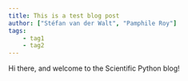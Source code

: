 ```yaml
---
title: This is a test blog post
author: ["Stéfan van der Walt", "Pamphile Roy"]
tags:
    - tag1
    - tag2
---
```


Hi there, and welcome to the Scientific Python blog!
